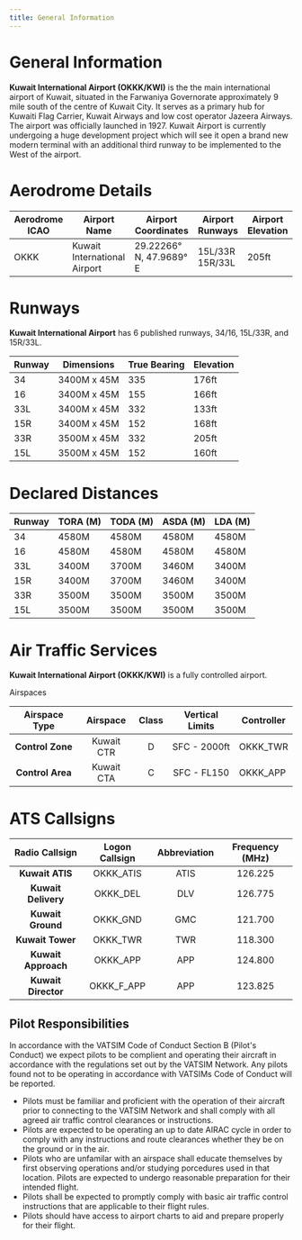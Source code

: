 ```yaml
---
title: General Information
---
```


# General Information
**Kuwait International Airport (OKKK/KWI)** is the the main international airport of Kuwait, situated in the Farwaniya Governorate approximately 9 mile south of the centre of Kuwait City. It serves as a primary hub for Kuwaiti Flag Carrier, Kuwait Airways and low cost operator Jazeera Airways. The airport was officially launched in 1927. Kuwait Airport is currently undergoing a huge development project which will see it open a brand new modern terminal with an additional third runway to be implemented to the West of the airport. 

# Aerodrome Details
| Aerodrome ICAO | Airport Name                  | Airport Coordinates    | Airport Runways | Airport Elevation |
|----------------|-------------------------------|------------------------|-----------------|-------------------|
| OKKK           | Kuwait International Airport  | 29.22266° N, 47.9689° E| 15L/33R 15R/33L |       205ft       |


# Runways
**Kuwait International Airport** has 6 published runways, 34/16, 15L/33R, and 15R/33L.

| Runway | Dimensions  | True Bearing | Elevation |
|--------|-------------|--------------|-----------|
| 34     | 3400M x 45M | 335          | 176ft     |
| 16     | 3400M x 45M | 155          | 166ft     |
| 33L    | 3400M x 45M | 332          | 133ft     |
| 15R    | 3400M x 45M | 152          | 168ft     |
| 33R    | 3500M x 45M | 332          | 205ft     |
| 15L    | 3500M x 45M | 152          | 160ft     |

# Declared Distances
| Runway | TORA (M) | TODA (M) | ASDA (M) | LDA (M) |
|--------|----------|----------|----------|---------|
| 34     | 4580M    | 4580M    | 4580M    | 4580M   |
| 16     | 4580M    | 4580M    | 4580M    | 4580M   |
| 33L    | 3400M    | 3700M    | 3460M    | 3400M   |
| 15R    | 3400M    | 3700M    | 3460M    | 3400M   |
| 33R    | 3500M    | 3500M    | 3500M    | 3500M   |
| 15L    | 3500M    | 3500M    | 3500M    | 3500M   |

# Air Traffic Services
**Kuwait International Airport (OKKK/KWI)** is a fully controlled airport.

Airspaces 

|         Airspace Type         |   Airspace  | Class | Vertical Limits | Controller |
|:-----------------------------:|:-----------:|:-----:|:---------------:|------------|
|        **Control Zone**       | Kuwait CTR  |   D   |   SFC - 2000ft  |  OKKK_TWR  |
|       **Control Area**        | Kuwait CTA  |   C   | SFC - FL150     |  OKKK_APP  |

# ATS Callsigns 

|  **Radio Callsign**  | **Logon Callsign** | **Abbreviation** | **Frequency (MHz)** |
|:--------------------:|:------------------:|:----------------:|:-------------------:|
|   **Kuwait ATIS**    |      OKKK_ATIS     |       ATIS       |       126.225       |
| **Kuwait Delivery**  |      OKKK_DEL      |        DLV       |       126.775       |
|  **Kuwait Ground**   |      OKKK_GND      |        GMC       |       121.700       |
|   **Kuwait Tower**   |      OKKK_TWR      |        TWR       |       118.300       |
| **Kuwait Approach**  |      OKKK_APP      |        APP       |       124.800       |
| **Kuwait Director**  |      OKKK_F_APP    |        APP       |       123.825       |

## Pilot Responsibilities

In accordance with the VATSIM Code of Conduct Section B (Pilot's Conduct) we expect pilots to be complient and operating their aircraft in accordance with the regulations set out by the VATSIM Network.
Any pilots found not to be operating in accordance with VATSIMs Code of Conduct will be reported.

- Pilots must be familiar and proficient with the operation of their aircraft prior to connecting to the VATSIM Network and shall comply with all agreed air traffic control clearances or instructions.
- Pilots are expected to be operating an up to date AIRAC cycle in order to comply with any instructions and route clearances whether they be on the ground or in the air.
- Pilots who are unfamilar with an airspace shall educate themselves by first observing operations and/or studying porcedures used in that location. Pilots are expected to undergo reasonable preparation for their intended flight.
- Pilots shall be expected to promptly comply with basic air traffic control instructions that are applicable to their flight rules.
- Pilots should have access to airport charts to aid and prepare properly for their flight.



